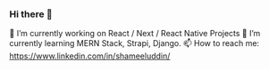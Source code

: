 ### Hi there 👋
🔭 I’m currently working on React / Next / React Native  Projects
🌱 I’m currently learning MERN Stack, Strapi, Django.
📫 How to reach me: https://www.linkedin.com/in/shameeluddin/

<!--
**Shameel123/Shameel123** is a ✨ _special_ ✨ repository because its `README.md` (this file) appears on your GitHub profile.

Here are some ideas to get you started:

- 🔭 I’m currently working on ...
- 🌱 I’m currently learning ...
- 👯 I’m looking to collaborate on ...
- 🤔 I’m looking for help with ...
- 💬 Ask me about ...
- 📫 How to reach me: ...
- 😄 Pronouns: ...
- ⚡ Fun fact: ...
-->
